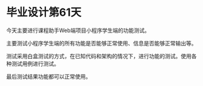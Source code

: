 # 毕业设计第61天

今天主要进行课程助手Web端项目小程序学生端的功能测试。

主要测试小程序学生端的所有功能是否能够正常使用、信息是否能够正常输出等。

测试采用白盒测试的方式，在已知代码和架构的情况下，进行功能的测试。使用各种测试用例进行测试。

最后测试结果功能都可以正常使用。